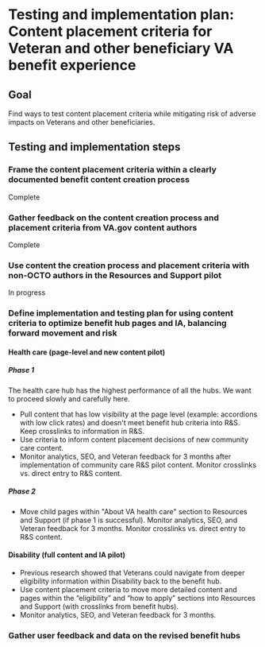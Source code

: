 # Testing and implementation plan: Content placement criteria for Veteran and other beneficiary VA benefit experience

## Goal

Find ways to test content placement criteria while mitigating risk of adverse impacts on Veterans and other beneficiaries. 

## Testing and implementation steps

### Frame the content placement criteria within a clearly documented benefit content creation process

Complete

### Gather feedback on the content creation process and placement criteria from VA.gov content authors

Complete

### Use content the creation process and placement criteria with non-OCTO authors in the Resources and Support pilot

In progress

### Define implementation and testing plan for using content criteria to optimize benefit hub pages and IA, balancing forward movement and risk

#### Health care (page-level and new content pilot)

##### Phase 1

The health care hub has the highest performance of all the hubs. We want to proceed slowly and carefully here.

- Pull content that has low visibility at the page level (example: accordions with low click rates) and doesn't meet benefit hub criteria into R&S. Keep crosslinks to information in R&S.
- Use criteria to inform content placement decisions of new community care content.
- Monitor analytics, SEO, and Veteran feedback for 3 months after implementation of community care R&S pilot content. Monitor crosslinks vs. direct entry to R&S content.

##### Phase 2

- Move child pages within "About VA health care" section to Resources and Support (if phase 1 is successful). Monitor analytics, SEO, and Veteran feedback for 3 months. Monitor crosslinks vs. direct entry to R&S content.

#### Disability (full content and IA pilot)
- Previous research showed that Veterans could navigate from deeper eligibility information within Disability back to the benefit hub.
- Use content placement criteria to move more detailed content and pages within the “eligibility” and “how to apply” sections into Resources and Support (with crosslinks from benefit hubs).
- Monitor analytics, SEO, and Veteran feedback for 3 months.




### Gather user feedback and data on the revised benefit hubs

